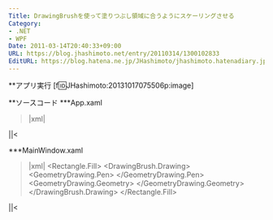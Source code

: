 ```yaml
---
Title: DrawingBrushを使って塗りつぶし領域に合うようにスケーリングさせる
Category:
- .NET
- WPF
Date: 2011-03-14T20:40:33+09:00
URL: https://blog.jhashimoto.net/entry/20110314/1300102833
EditURL: https://blog.hatena.ne.jp/JHashimoto/jhashimoto.hatenadiary.jp/atom/entry/12921228815717258003
---
```


**アプリ実行
[f:id:JHashimoto:20131017075506p:image]

**ソースコード
***App.xaml
>|xml|
<Application x:Class="HelloWorld.App"
             xmlns="http://schemas.microsoft.com/winfx/2006/xaml/presentation"
             xmlns:x="http://schemas.microsoft.com/winfx/2006/xaml"
             StartupUri="MainWindow.xaml">
</Application>
||<

***MainWindow.xaml
>|xml|
<Window x:Class="HelloWorld.MainWindow"
        xmlns="http://schemas.microsoft.com/winfx/2006/xaml/presentation"
        xmlns:x="http://schemas.microsoft.com/winfx/2006/xaml"
        Title="MainWindow" Height="350" Width="525">
    <Rectangle>
        <Rectangle.Fill>
            <DrawingBrush>
                <DrawingBrush.Drawing>
                    <GeometryDrawing Brush="Aqua">
                        <GeometryDrawing.Pen>
                            <!-- ペン幅１ピクセル指定にもかかわらずスケーリングされて太くなる -->
                            <Pen Brush="Red" Thickness="1" />
                        </GeometryDrawing.Pen>
                        <GeometryDrawing.Geometry>
                            <RectangleGeometry Rect="0, 0, 10, 10" />
                        </GeometryDrawing.Geometry>
                    </GeometryDrawing>
                </DrawingBrush.Drawing>
            </DrawingBrush>
        </Rectangle.Fill>
    </Rectangle>
    <!-- 以下のように記述するとスケーリングされない -->
    <!--<Rectangle
        Stroke="Black" StrokeThickness="3 Fill="Aqua">
    </Rectangle>-->
</Window>
||<
